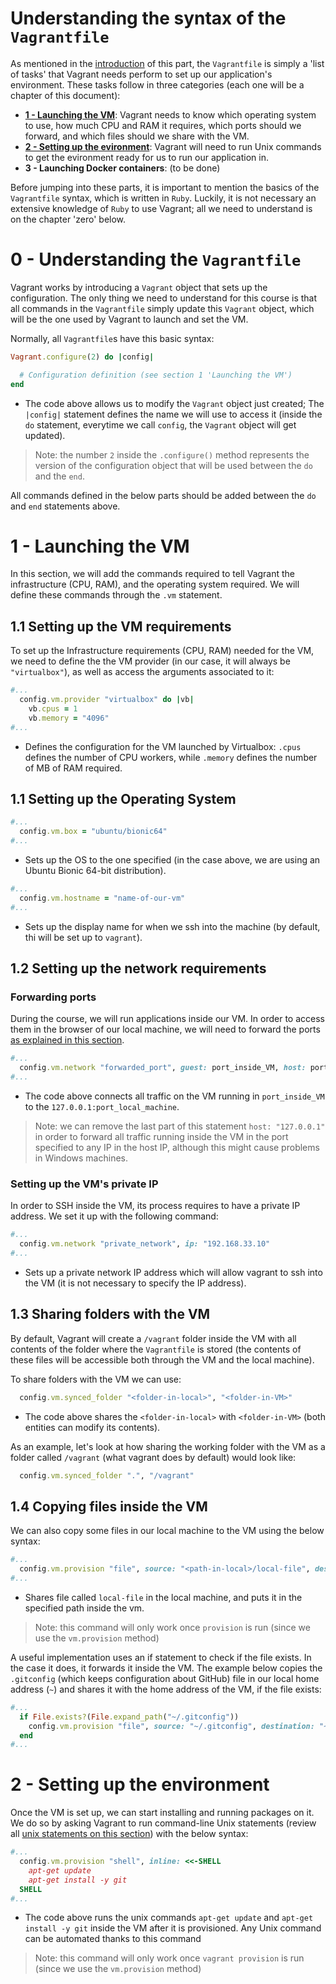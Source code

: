 # Understanding the syntax of the `Vagrantfile`

As mentioned in the [introduction](/4-vagrant/README.md#basics-of-vagrant-and-intuition) of this part, the `Vagrantfile` is simply a 'list of tasks' that Vagrant needs perform to set up our application's environment. These tasks follow in three categories (each one will be a chapter of this document):
- **[1 - Launching the VM](#1---launching-the-vm)**: Vagrant needs to know which operating system to use, how much CPU and RAM it requires, which ports should we forward, and which files should we share with the VM.
- **[2 - Setting up the evironment](#2---setting-up-the-environment)**: Vagrant will need to run Unix commands to get the evironment ready for us to run our application in.
- **3 - Launching Docker containers**: (to be done)

Before jumping into these parts, it is important to mention the basics of the `Vagrantfile` syntax, which is written in `Ruby`. Luckily, it is not necessary an extensive knowledge of `Ruby` to use Vagrant; all we need to understand is on the chapter 'zero' below.

# 0 - Understanding the `Vagrantfile`
Vagrant works by introducing a `Vagrant` object that sets up the configuration. The only thing we need to understand for this course is that all commands in the `Vagrantfile` simply update this `Vagrant` object, which will be the one used by Vagrant to launch and set the VM.

Normally, all `Vagrantfile`s have this basic syntax:
```Ruby
Vagrant.configure(2) do |config|

  # Configuration definition (see section 1 'Launching the VM')
end
```
- The code above allows us to modify the `Vagrant` object just created; The `|config|` statement defines the name we will use to access it (inside the `do` statement, everytime we call `config`, the `Vagrant` object will get updated).

> Note: the number `2` inside the `.configure()` method represents the version of the configuration object that will be used between the `do` and the `end`. 

All commands defined in the below parts should be added between the `do` and `end` statements above.

# 1 - Launching the VM
In this section, we will add the commands required to tell Vagrant the infrastructure (CPU, RAM), and the operating system required. We will define these commands through the `.vm` statement.
## 1.1 Setting up the VM requirements
To set up the Infrastructure requirements (CPU, RAM) needed for the VM, we need to define the the VM provider (in our case, it will always be `"virtualbox"`), as well as access the arguments associated to it:
```Ruby
#...
  config.vm.provider "virtualbox" do |vb|
    vb.cpus = 1
    vb.memory = "4096"
#...
```
- Defines the configuration for the VM launched by Virtualbox: `.cpus` defines the number of CPU workers, while `.memory` defines the number of MB of RAM required.

## 1.1 Setting up the Operating System
```Ruby
#...
  config.vm.box = "ubuntu/bionic64"
#...
```
- Sets up the OS to the one specified (in the case above, we are using an Ubuntu Bionic 64-bit distribution).

```Ruby
#...
  config.vm.hostname = "name-of-our-vm"
#...
```
- Sets up the display name for when we ssh into the machine (by default, thi will be set up to `vagrant`).

## 1.2 Setting up the network requirements
### Forwarding ports
During the course, we will run applications inside our VM. In order to access them in the browser of our local machine, we will need to forward the ports [as explained in this section](../0-basic-concepts/README.md#what-is-port-forwarding).

```Ruby
#...
  config.vm.network "forwarded_port", guest: port_inside_VM, host: port_local_machine, host_ip: "127.0.0.1"
#...
```
- The code above connects all traffic on the VM running in `port_inside_VM` to the `127.0.0.1:port_local_machine`.

> Note: we can remove the last part of this statement `host: "127.0.0.1"` in order to forward all traffic running inside the VM in the port specified to any IP in the host IP, although this might cause problems in Windows machines.

### Setting up the VM's private IP
In order to SSH inside the VM, its process requires to have a private IP address. We set it up with the following command:
```Ruby
#...
  config.vm.network "private_network", ip: "192.168.33.10"
#...
```
- Sets up a private network IP address which will allow vagrant to ssh into the VM (it is not necessary to specify the IP address).

## 1.3 Sharing folders with the VM
By default, Vagrant will create a `/vagrant` folder inside the VM with all contents of the folder where the `Vagrantfile` is stored (the contents of these files will be accessible both through the VM and the local machine).

To share folders with the VM we can use:
```Ruby
  config.vm.synced_folder "<folder-in-local>", "<folder-in-VM>"
```
- The code above shares the `<folder-in-local>` with `<folder-in-VM>` (both entities can modify its contents).

As an example, let's look at how sharing the working folder with the VM as a folder called `/vagrant` (what vagrant does by default) would look like:
```Ruby
  config.vm.synced_folder ".", "/vagrant"
```

## 1.4 Copying files inside the VM
We can also copy some files in our local machine to the VM using the below syntax:
```Ruby
#...
  config.vm.provision "file", source: "<path-in-local>/local-file", destination: "<path-in-vm>/filename"
#...
```
- Shares file called `local-file` in the local machine, and puts it in the specified path inside the vm.

> Note: this command will only work once `provision` is run (since we use the `vm.provision` method)

A useful implementation uses an if statement to check if the file exists. In the case it does, it forwards it inside the VM. The example below copies the `.gitconfig` (which keeps configuration about GitHub) file in our local home address (`~`) and shares it with the home address of the VM, if the file exists:
```Ruby
#...
  if File.exists?(File.expand_path("~/.gitconfig"))
    config.vm.provision "file", source: "~/.gitconfig", destination: "~/.gitconfig"
  end
#...
```

# 2 - Setting up the environment
Once the VM is set up, we can start installing and running packages on it. We do so by asking Vagrant to run command-line Unix statements (review all [unix statements on this section](../2-unix/README.md)) with the below syntax:
```Ruby
#...
  config.vm.provision "shell", inline: <<-SHELL
    apt-get update
    apt-get install -y git
  SHELL
#...
```
- The code above runs the unix commands `apt-get update` and `apt-get install -y git` inside the VM after it is provisioned. Any Unix command can be automated thanks to this command

> Note: this command will only work once `vagrant provision` is run (since we use the `vm.provision` method)